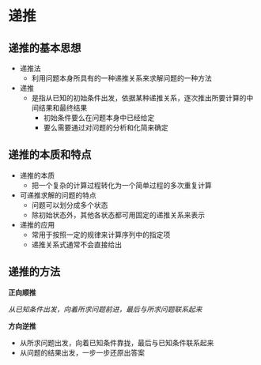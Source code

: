 # 递推

## 递推的基本思想

- 递推法
  - 利用问题本身所具有的一种递推关系来求解问题的一种方法
- 递推
  - 是指从已知的初始条件出发，依据某种递推关系，逐次推出所要计算的中间结果和最终结果
    - 初始条件要么在问题本身中已经给定
    - 要么需要通过对问题的分析和化简来确定



## 递推的本质和特点

- 递推的本质
  - 把一个复杂的计算过程转化为一个简单过程的多次重复计算
- 可递推求解的问题的特点
  - 问题可以划分成多个状态
  - 除初始状态外，其他各状态都可用固定的递推关系来表示
- 递推的应用
  - 常用于按照一定的规律来计算序列中的指定项
  - 递推关系式通常不会直接给出



## 递推的方法

**正向顺推**

*从已知条件出发，向着所求问题前进，最后与所求问题联系起来*

**方向逆推**

- 从所求问题出发，向着已知条件靠拢，最后与已知条件联系起来
- 从问题的结果出发，一步一步还原出答案
